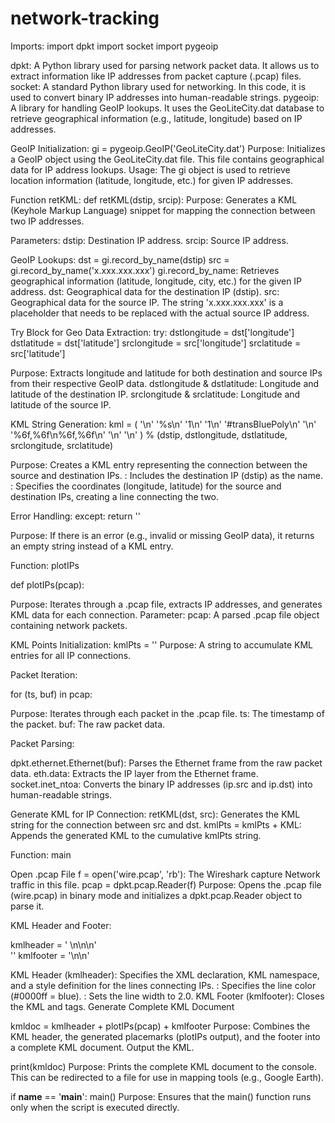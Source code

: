 # network-tracking

Imports:
import dpkt
import socket
import pygeoip

dpkt: A Python library used for parsing network packet data. It allows us to extract information like IP addresses from packet capture (.pcap) files.
socket: A standard Python library used for networking. In this code, it is used to convert binary IP addresses into human-readable strings.
pygeoip: A library for handling GeoIP lookups. It uses the GeoLiteCity.dat database to retrieve geographical information (e.g., latitude, longitude) based on IP addresses.


GeoIP Initialization:
gi = pygeoip.GeoIP('GeoLiteCity.dat')
Purpose: Initializes a GeoIP object using the GeoLiteCity.dat file. This file contains geographical data for IP address lookups.
Usage: The gi object is used to retrieve location information (latitude, longitude, etc.) for given IP addresses.

Function retKML:
def retKML(dstip, srcip):
Purpose: Generates a KML (Keyhole Markup Language) snippet for mapping the connection between two IP addresses.

Parameters:
dstip: Destination IP address.
srcip: Source IP address.

GeoIP Lookups:
dst = gi.record_by_name(dstip)
src = gi.record_by_name('x.xxx.xxx.xxx')
gi.record_by_name: Retrieves geographical information (latitude, longitude, city, etc.) for the given IP address.
dst: Geographical data for the destination IP (dstip).
src: Geographical data for the source IP. The string 'x.xxx.xxx.xxx' is a placeholder that needs to be replaced with the actual source IP address.

Try Block for Geo Data Extraction:
try:
    dstlongitude = dst['longitude']
    dstlatitude = dst['latitude']
    srclongitude = src['longitude']
    srclatitude = src['latitude']
    
Purpose: Extracts longitude and latitude for both destination and source IPs from their respective GeoIP data.
dstlongitude & dstlatitude: Longitude and latitude of the destination IP.
srclongitude & srclatitude: Longitude and latitude of the source IP.

KML String Generation:
kml = (
    '<Placemark>\n'
    '<name>%s</name>\n'
    '<extrude>1</extrude>\n'
    '<tessellate>1</tessellate>\n'
    '<styleUrl>#transBluePoly</styleUrl>\n'
    '<LineString>\n'
    '<coordinates>%6f,%6f\n%6f,%6f</coordinates>\n'
    '</LineString>\n'
    '</Placemark>\n'
) % (dstip, dstlongitude, dstlatitude, srclongitude, srclatitude)

Purpose: Creates a KML <Placemark> entry representing the connection between the source and destination IPs.
<name>: Includes the destination IP (dstip) as the name.
<coordinates>: Specifies the coordinates (longitude, latitude) for the source and destination IPs, creating a line connecting the two.

Error Handling:
except:
    return ''
    
Purpose: If there is an error (e.g., invalid or missing GeoIP data), it returns an empty string instead of a KML entry.

Function: plotIPs

def plotIPs(pcap):

Purpose: Iterates through a .pcap file, extracts IP addresses, and generates KML data for each connection.
Parameter:
pcap: A parsed .pcap file object containing network packets.

KML Points Initialization:
kmlPts = ''
Purpose: A string to accumulate KML <Placemark> entries for all IP connections.

Packet Iteration:

for (ts, buf) in pcap:

Purpose: Iterates through each packet in the .pcap file.
ts: The timestamp of the packet.
buf: The raw packet data.

Packet Parsing:

dpkt.ethernet.Ethernet(buf): Parses the Ethernet frame from the raw packet data.
eth.data: Extracts the IP layer from the Ethernet frame.
socket.inet_ntoa: Converts the binary IP addresses (ip.src and ip.dst) into human-readable strings.

Generate KML for IP Connection:
retKML(dst, src): Generates the KML string for the connection between src and dst.
kmlPts = kmlPts + KML: Appends the generated KML to the cumulative kmlPts string.

Function: main

Open .pcap File
f = open('wire.pcap', 'rb'): The Wireshark capture Network traffic in this file.
pcap = dpkt.pcap.Reader(f)
Purpose: Opens the .pcap file (wire.pcap) in binary mode and initializes a dpkt.pcap.Reader object to parse it.

KML Header and Footer:

kmlheader = '<?xml version="1.0" encoding="UTF-8"?> \n<kml xmlns="http://www.opengis.net/kml/2.2">\n<Document>\n' \
'<Style id="transBluePoly">' \
'<LineStyle>' \
'<width>2.0</width>' \
'<color>#0000ff</color>' \
'</LineStyle>' \
'</Style>'
kmlfooter = '</Document>\n</kml>\n'

KML Header (kmlheader): Specifies the XML declaration, KML namespace, and a style definition for the lines connecting IPs.
<color>: Specifies the line color (#0000ff = blue).
<width>: Sets the line width to 2.0.
KML Footer (kmlfooter): Closes the KML <Document> and <kml> tags.
Generate Complete KML Document

kmldoc = kmlheader + plotIPs(pcap) + kmlfooter
Purpose: Combines the KML header, the generated placemarks (plotIPs output), and the footer into a complete KML document.
Output the KML.

print(kmldoc)
Purpose: Prints the complete KML document to the console. This can be redirected to a file for use in mapping tools (e.g., Google Earth).

if __name__ == '__main__':
    main()
Purpose: Ensures that the main() function runs only when the script is executed directly.
